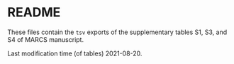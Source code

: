 # README

These files contain the `tsv` exports of the supplementary tables S1, S3, and S4 of MARCS manuscript.

Last modification time (of tables) 2021-08-20.